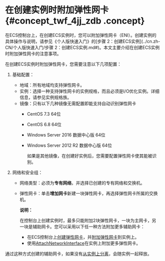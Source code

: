 # 在创建实例时附加弹性网卡 {#concept_twf_4jj_zdb .concept}

在ECS控制台上，在创建ECS实例时，您可以附加弹性网卡（ENI）。创建实例的具体操作与说明，请参见《个人版快速入门》的[步骤 2：创建ECS实例](../cn.zh-CN/个人版快速入门/步骤 2：创建ECS实例.md#)。本文主要介绍在创建ECS实例时附加弹性网卡的注意事项。

在创建ECS实例时附加弹性网卡，您需要注意以下几项配置：

1.  基础配置：
    -   地域：所有地域均支持弹性网卡。
    -   实例：选择一种支持弹性网卡的实例规格，而且必须是I/O优化实例。详细信息，请参见实例规格族。
    -   镜像：只有以下几种镜像无需配置即能支持自动识别弹性网卡
        -   CentOS 7.3 64位
        -   CentOS 6.8 64位
        -   Windows Server 2016 数据中心版 64位
        -   Windows Server 2012 R2 数据中心版 64位

            如果是其他镜像，在创建好实例后，您需要配置弹性网卡使其能被识别。

2.  网络和安全组：
    -   网络类型：必须为**专有网络**，并选择已创建的专有网络和交换机。
    -   弹性网卡：单击**增加网卡**新建一块弹性网卡，再选择弹性网卡所属的交换机。

        **说明：** 

        在控制台上创建实例时，最多只能附加2块弹性网卡，一块为主网卡，另一块是辅助网卡。您可以采用以下任一种方法附加更多辅助网卡：

        -   在ECS控制台上[创建弹性网卡](cn.zh-CN/用户指南/弹性网卡/创建弹性网卡.md)，并[附加弹性网卡](cn.zh-CN/用户指南/弹性网卡/将弹性网卡附加到实例.md)到实例上。
        -   使用[AttachNetworkInterface](../cn.zh-CN/API参考/弹性网卡/AttachNetworkInterface.md)在实例上附加更多弹性网卡。

通过这种方式创建的辅助网卡，如果没有[从实例上分离](cn.zh-CN/用户指南/弹性网卡/将弹性网卡从实例上分离.md)，会随实例一起释放。

